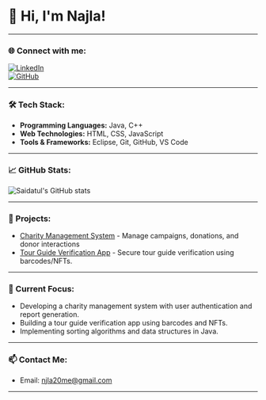 # 👋 Hi, I'm Najla!


---

### 🌐 Connect with me:
[![LinkedIn](https://img.shields.io/badge/LinkedIn-blue?style=for-the-badge&logo=linkedin)](https://www.linkedin.com/in/saidatul-najla)  
[![GitHub](https://img.shields.io/badge/GitHub-black?style=for-the-badge&logo=github)](https://github.com/lalamcchickenzie)

---

### 🛠️ Tech Stack:
- **Programming Languages:** Java, C++ 
- **Web Technologies:** HTML, CSS, JavaScript  
- **Tools & Frameworks:** Eclipse, Git, GitHub, VS Code  

---

### 📈 GitHub Stats:
![Saidatul's GitHub stats](https://github-readme-stats.vercel.app/api?username=lalamcchickenzie&show_icons=true&theme=radical)  

---

### 🚀 Projects:
- [Charity Management System](https://github.com/lalamcchickenzie/CharityManagementSystem) - Manage campaigns, donations, and donor interactions
- [Tour Guide Verification App](https://github.com/lalamcchickenzie/TourGuideVerification) - Secure tour guide verification using barcodes/NFTs.
---

### 🎯 Current Focus:
- Developing a charity management system with user authentication and report generation.  
- Building a tour guide verification app using barcodes and NFTs.  
- Implementing sorting algorithms and data structures in Java.

---

### 📫 Contact Me:
- Email: njla20me@gmail.com


---

